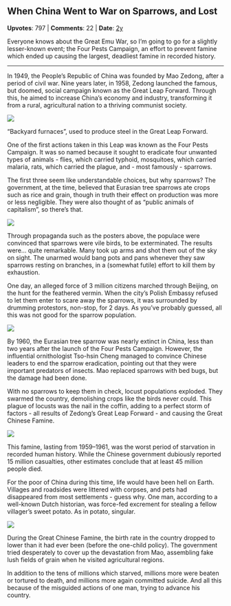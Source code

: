 ## When China Went to War on Sparrows, and Lost
    
**Upvotes**: 797 | **Comments**: 22 | **Date**: [2y](https://www.quora.com/What-was-the-strangest-conflict-between-humans-and-animals-in-history/answer/Gary-Meaney)

Everyone knows about the Great Emu War, so I’m going to go for a slightly lesser-known event; the Four Pests Campaign, an effort to prevent famine which ended up causing the largest, deadliest famine in recorded history.

* * *

In 1949, the People’s Republic of China was founded by Mao Zedong, after a period of civil war. Nine years later, in 1958, Zedong launched the famous, but doomed, social campaign known as the Great Leap Forward. Through this, he aimed to increase China’s economy and industry, transforming it from a rural, agricultural nation to a thriving communist society.

![](https://qph.fs.quoracdn.net/main-qimg-5534577dcdd04f11e7992f1c235d42e4-lq)

“Backyard furnaces”, used to produce steel in the Great Leap Forward.

One of the first actions taken in this Leap was known as the Four Pests Campaign. It was so named because it sought to eradicate four unwanted types of animals - flies, which carried typhoid, mosquitoes, which carried malaria, rats, which carried the plague, and - most famously - sparrows.

The first three seem like understandable choices, but why sparrows? The government, at the time, believed that Eurasian tree sparrows ate crops such as rice and grain, though in truth their effect on production was more or less negligible. They were also thought of as “public animals of capitalism”, so there’s that.

![](https://qph.fs.quoracdn.net/main-qimg-2a481595e600193ae50113fbcb1ddfa4-lq)

Through propaganda such as the posters above, the populace were convinced that sparrows were vile birds, to be exterminated. The results were… quite remarkable. Many took up arms and shot them out of the sky on sight. The unarmed would bang pots and pans whenever they saw sparrows resting on branches, in a (somewhat futile) effort to kill them by exhaustion.

One day, an alleged force of 3 million citizens marched through Beijing, on the hunt for the feathered vermin. When the city’s Polish Embassy refused to let them enter to scare away the sparrows, it was surrounded by drumming protestors, non-stop, for 2 days. As you’ve probably guessed, all this was not good for the sparrow population.

![](https://qph.fs.quoracdn.net/main-qimg-102a22aa37a83f5d8b3c095d9ff7e2fd-lq)

By 1960, the Eurasian tree sparrow was nearly extinct in China, less than two years after the launch of the Four Pests Campaign. However, the influential ornithologist Tso-hsin Cheng managed to convince Chinese leaders to end the sparrow eradication, pointing out that they were important predators of insects. Mao replaced sparrows with bed bugs, but the damage had been done.

With no sparrows to keep them in check, locust populations exploded. They swarmed the country, demolishing crops like the birds never could. This plague of locusts was the nail in the coffin, adding to a perfect storm of factors - all results of Zedong’s Great Leap Forward - and causing the Great Chinese Famine.

![](https://qph.fs.quoracdn.net/main-qimg-42eede31d3a1f6e12681843d51065d22-lq)

This famine, lasting from 1959–1961, was the worst period of starvation in recorded human history. While the Chinese government dubiously reported 15 million casualties, other estimates conclude that at least 45 million people died.

For the poor of China during this time, life would have been hell on Earth. Villages and roadsides were littered with corpses, and pets had disappeared from most settlements - guess why. One man, according to a well-known Dutch historian, was force-fed excrement for stealing a fellow villager’s sweet potato. As in potato, singular.

![](https://qph.fs.quoracdn.net/main-qimg-95657d5349b79a818e0a948959012f1c)

During the Great Chinese Famine, the birth rate in the country dropped to lower than it had ever been (before the one-child policy). The government tried desperately to cover up the devastation from Mao, assembling fake lush fields of grain when he visited agricultural regions.

In addition to the tens of millions which starved, millions more were beaten or tortured to death, and millions more again committed suicide. And all this because of the misguided actions of one man, trying to advance his country.

